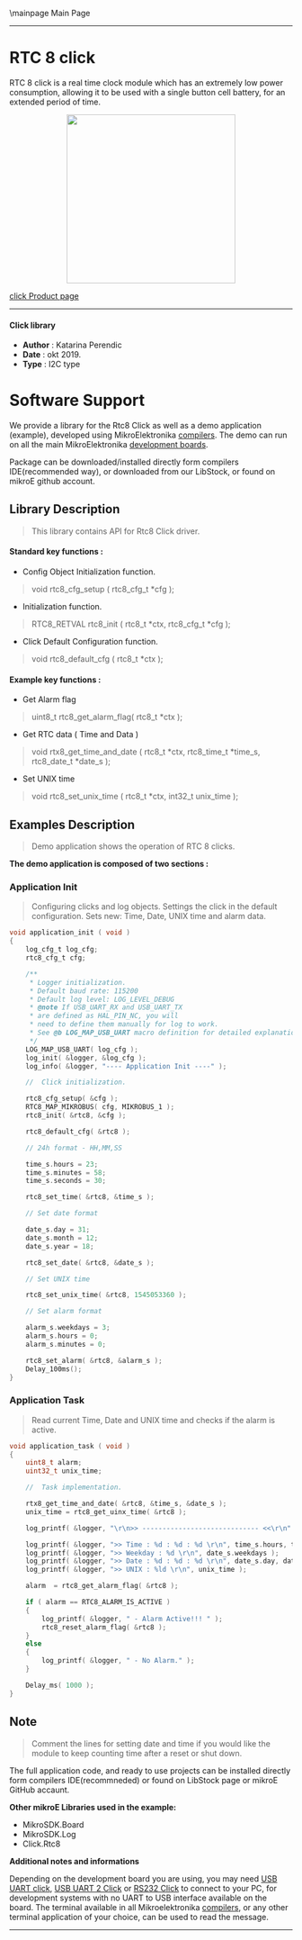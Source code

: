 \mainpage Main Page
 
 

---
# RTC 8 click

RTC 8 click is a real time clock module which has an extremely low power consumption, allowing it to be used with a single button cell battery, for an extended period of time. 

<p align="center">
  <img src="https://download.mikroe.com/images/click_for_ide/rtc8_click.png" height=300px>
</p>

[click Product page](https://www.mikroe.com/rtc-8-click)

---


#### Click library 

- **Author**        : Katarina Perendic
- **Date**          : okt 2019.
- **Type**          : I2C type


# Software Support

We provide a library for the Rtc8 Click 
as well as a demo application (example), developed using MikroElektronika 
[compilers](https://shop.mikroe.com/compilers). 
The demo can run on all the main MikroElektronika [development boards](https://shop.mikroe.com/development-boards).

Package can be downloaded/installed directly form compilers IDE(recommended way), or downloaded from our LibStock, or found on mikroE github account. 

## Library Description

> This library contains API for Rtc8 Click driver.

#### Standard key functions :

- Config Object Initialization function.
> void rtc8_cfg_setup ( rtc8_cfg_t *cfg ); 
 
- Initialization function.
> RTC8_RETVAL rtc8_init ( rtc8_t *ctx, rtc8_cfg_t *cfg );

- Click Default Configuration function.
> void rtc8_default_cfg ( rtc8_t *ctx );


#### Example key functions :

- Get Alarm flag
> uint8_t rtc8_get_alarm_flag( rtc8_t *ctx );
 
- Get RTC data ( Time and Data )
> void rtx8_get_time_and_date ( rtc8_t *ctx, rtc8_time_t *time_s, rtc8_date_t *date_s );

- Set UNIX time
> void rtc8_set_unix_time ( rtc8_t *ctx, int32_t unix_time );

## Examples Description

> Demo application shows the operation of RTC 8 clicks.

**The demo application is composed of two sections :**

### Application Init 

> Configuring clicks and log objects.
> Settings the click in the default configuration.
> Sets new: Time, Date, UNIX time and alarm data.

```c
void application_init ( void )
{
    log_cfg_t log_cfg;
    rtc8_cfg_t cfg;

    /** 
     * Logger initialization.
     * Default baud rate: 115200
     * Default log level: LOG_LEVEL_DEBUG
     * @note If USB_UART_RX and USB_UART_TX 
     * are defined as HAL_PIN_NC, you will 
     * need to define them manually for log to work. 
     * See @b LOG_MAP_USB_UART macro definition for detailed explanation.
     */
    LOG_MAP_USB_UART( log_cfg );
    log_init( &logger, &log_cfg );
    log_info( &logger, "---- Application Init ----" );

    //  Click initialization.

    rtc8_cfg_setup( &cfg );
    RTC8_MAP_MIKROBUS( cfg, MIKROBUS_1 );
    rtc8_init( &rtc8, &cfg );

    rtc8_default_cfg( &rtc8 );

    // 24h format - HH,MM,SS

    time_s.hours = 23;
    time_s.minutes = 58;
    time_s.seconds = 30;

    rtc8_set_time( &rtc8, &time_s );

    // Set date format

    date_s.day = 31;
    date_s.month = 12;
    date_s.year = 18;

    rtc8_set_date( &rtc8, &date_s );

    // Set UNIX time

    rtc8_set_unix_time( &rtc8, 1545053360 );

    // Set alarm format

    alarm_s.weekdays = 3;
    alarm_s.hours = 0;
    alarm_s.minutes = 0;

    rtc8_set_alarm( &rtc8, &alarm_s );
    Delay_100ms();
} 
```

### Application Task

> Read current Time, Date and UNIX time and checks if the alarm is active.

```c
void application_task ( void )
{
    uint8_t alarm;
    uint32_t unix_time;

    //  Task implementation.

    rtx8_get_time_and_date( &rtc8, &time_s, &date_s );
    unix_time = rtc8_get_uinx_time( &rtc8 );

    log_printf( &logger, "\r\n>> ----------------------------- <<\r\n" );

    log_printf( &logger, ">> Time : %d : %d : %d \r\n", time_s.hours, time_s.minutes, time_s.seconds );
    log_printf( &logger, ">> Weekday : %d \r\n", date_s.weekdays );
    log_printf( &logger, ">> Date : %d : %d : %d \r\n", date_s.day, date_s.month, date_s.year );
    log_printf( &logger, ">> UNIX : %ld \r\n", unix_time );

    alarm  = rtc8_get_alarm_flag( &rtc8 );

    if ( alarm == RTC8_ALARM_IS_ACTIVE )
    {
        log_printf( &logger, " - Alarm Active!!! " );
        rtc8_reset_alarm_flag( &rtc8 );
    }
    else
    {
        log_printf( &logger, " - No Alarm." );
    }

    Delay_ms( 1000 );
}
```

## Note

> Comment the lines for setting date and time if you would like the 
> module to keep counting time after a reset or shut down.

The full application code, and ready to use projects can be  installed directly form compilers IDE(recommneded) or found on LibStock page or mikroE GitHub accaunt.

**Other mikroE Libraries used in the example:** 

- MikroSDK.Board
- MikroSDK.Log
- Click.Rtc8

**Additional notes and informations**

Depending on the development board you are using, you may need 
[USB UART click](https://shop.mikroe.com/usb-uart-click), 
[USB UART 2 Click](https://shop.mikroe.com/usb-uart-2-click) or 
[RS232 Click](https://shop.mikroe.com/rs232-click) to connect to your PC, for 
development systems with no UART to USB interface available on the board. The 
terminal available in all Mikroelektronika 
[compilers](https://shop.mikroe.com/compilers), or any other terminal application 
of your choice, can be used to read the message.



---
